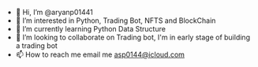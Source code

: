 - 👋 Hi, I’m @aryanp01441
- 👀 I’m interested in Python, Trading Bot, NFTS and BlockChain
- 🌱 I’m currently learning Python Data Structure
- 💞️ I’m looking to collaborate on Trading bot, I'm in early stage of building a trading bot
- 📫 How to reach me email me asp0144@icloud.com

<!---
aryanp01441/aryanp01441 is a ✨ special ✨ repository because its `README.md` (this file) appears on your GitHub profile.
You can click the Preview link to take a look at your changes.
--->
